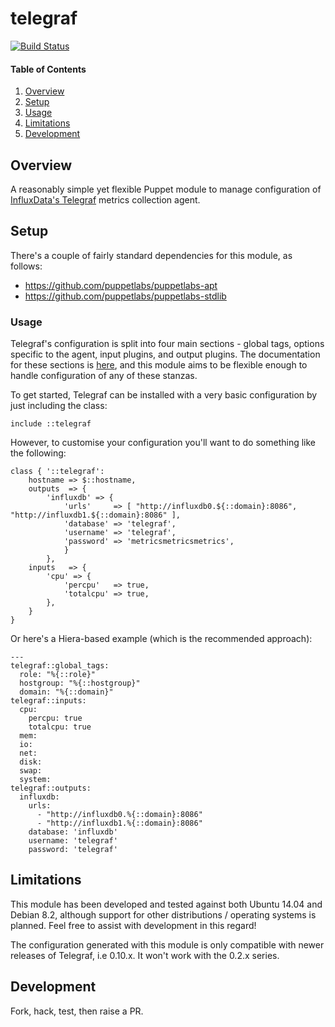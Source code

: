 # telegraf

[![Build Status](https://travis-ci.org/datacentred/puppet-telegraf.png?branch=master)](https://travis-ci.org/datacentred/puppet-telegraf)

#### Table of Contents

1. [Overview](#overview)
2. [Setup](#setup)
3. [Usage](#usage)
4. [Limitations](#limitations)
5. [Development](#development)

## Overview

A reasonably simple yet flexible Puppet module to manage configuration of
[InfluxData's Telegraf](https://influxdata.com/time-series-platform/telegraf/)
metrics collection agent.

## Setup

There's a couple of fairly standard dependencies for this module, as follows:

* https://github.com/puppetlabs/puppetlabs-apt
* https://github.com/puppetlabs/puppetlabs-stdlib

### Usage

Telegraf's configuration is split into four main sections - global tags,
options specific to the agent, input plugins, and output plugins.  The
documentation for these sections is [here](https://github.com/influxdata/telegraf/blob/master/docs/CONFIGURATION.md),
and this module aims to be flexible enough to handle configuration of any of
these stanzas.

To get started, Telegraf can be installed with a very basic configuration by
just including the class:

    include ::telegraf

However, to customise your configuration you'll want to do something like the following:

    class { '::telegraf':
        hostname => $::hostname,
        outputs  => {
            'influxdb' => {
                'urls'     => [ "http://influxdb0.${::domain}:8086", "http://influxdb1.${::domain}:8086" ],
                'database' => 'telegraf',
                'username' => 'telegraf',
                'password' => 'metricsmetricsmetrics',
                }
            },
        inputs   => {
            'cpu' => {
                'percpu'   => true,
                'totalcpu' => true,
            },
        }
    }

Or here's a Hiera-based example (which is the recommended approach):

    ---
    telegraf::global_tags:
      role: "%{::role}"
      hostgroup: "%{::hostgroup}"
      domain: "%{::domain}"
    telegraf::inputs:
      cpu:
        percpu: true
        totalcpu: true
      mem:
      io:
      net:
      disk:
      swap:
      system:
    telegraf::outputs:
      influxdb:
        urls:
          - "http://influxdb0.%{::domain}:8086"
          - "http://influxdb1.%{::domain}:8086"
        database: 'influxdb'
        username: 'telegraf'
        password: 'telegraf'

## Limitations

This module has been developed and tested against both Ubuntu 14.04 and Debian
8.2, although support for other distributions / operating systems is planned.
Feel free to assist with development in this regard!

The configuration generated with this module is only compatible with newer
releases of Telegraf, i.e 0.10.x.  It won't work with the 0.2.x series.

## Development

Fork, hack, test, then raise a PR.
